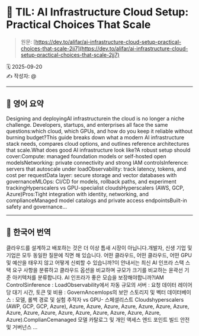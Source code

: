 # 📌 TIL: AI Infrastructure Cloud Setup: Practical Choices That Scale

> 원문: [https://dev.to/alifar/ai-infrastructure-cloud-setup-practical-choices-that-scale-2jj7](https://dev.to/alifar/ai-infrastructure-cloud-setup-practical-choices-that-scale-2jj7)

🗓 2025-09-20  
✍️ 작성자: @

---

## 🔹 영어 요약

Designing and deployingAI infrastructurein the cloud is no longer a niche challenge. Developers, startups, and enterprises all face the same questions:which cloud, which GPUs, and how do you keep it reliable without burning budget?This guide breaks down what a modern AI infrastructure stack needs, compares cloud options, and outlines reference architectures that scale.What does good AI infrastructure look like?A robust setup should cover:Compute: managed foundation models or self-hosted open modelsNetworking: private connectivity and strong IAM controlsInference: servers that autoscale under loadObservability: track latency, tokens, and cost per requestData layer: secure storage and vector databases with governanceMLOps: CI/CD for models, rollback paths, and experiment trackingHyperscalers vs GPU-specialist cloudsHyperscalers (AWS, GCP, Azure)Pros:Tight integration with identity, networking, and complianceManaged model catalogs and private access endpointsBuilt-in safety and governance...

---

## 🔸 한국어 번역

클라우드를 설계하고 배포하는 것은 더 이상 틈새 시장이 아닙니다.개발자, 신생 기업 및 기업은 모두 동일한 질문에 직면 해 있습니다. 어떤 클라우드, 어떤 클라우드, 어떤 GPU 및 예산을 태우지 않고 어떻게 신뢰할 수 있습니까?이 안내서는 최신 AI 인프라 스택 스택 요구 사항을 분류하고 클라우드 옵션을 비교하며 규모가 크기를 비교하는 윤곽선 기준 아키텍처를 분류합니다. AI 인프라가 좋은 모습을 보장해야합니까?IAM ControlSinference : LoadObservability에서 자동 규모의 서버 : 요청 데이터 레이어 당 대기 시간, 토큰 및 비용 : GovernAncemlops의 보안 스토리지 및 벡터 데이터베이스 : 모델, 롤백 경로 및 실험 추적자 vs GPU- 스페셜리스트 Cloudshyperscalers (AWP, GCP, GCP, Azure), Azure, Azure, Azure, Azure, Azure, Azure, Azure, Azure, Azure, Azure, Azure, Azure, Azure, Azure, Azure, Azure, Azure).ComplianCemanaged 모델 카탈로그 및 개인 액세스 엔드 포인트 빌드 안전 및 거버넌스 ...
